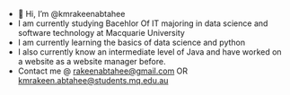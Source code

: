 - 👋 Hi, I’m @kmrakeenabtahee
- I am currently studying Bacehlor Of IT majoring in data science and software technology at Macquarie University
- I am currently learning the basics of data science and python
- I also currently know an intermediate level of Java and have worked on a website as a website manager before.
- Contact me @ rakeenabtahee@gmail.com OR kmrakeen.abtahee@students.mq.edu.au

<!---
kmrakeenabtahee/kmrakeenabtahee is a ✨ special ✨ repository because its `README.md` (this file) appears on your GitHub profile.
You can click the Preview link to take a look at your changes.
--->
